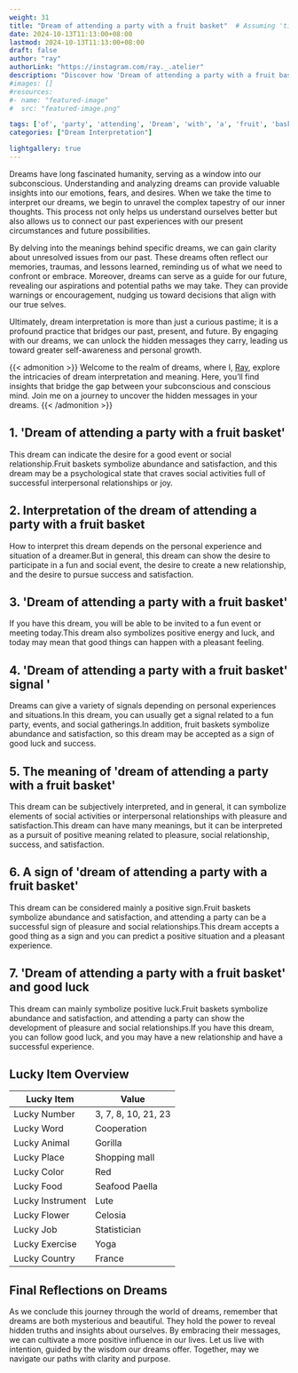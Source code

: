 ```yaml
---
weight: 31
title: "Dream of attending a party with a fruit basket"  # Assuming 'title' column exists
date: 2024-10-13T11:13:00+08:00
lastmod: 2024-10-13T11:13:00+08:00
draft: false
author: "ray"
authorLink: "https://instagram.com/ray._.atelier"
description: "Discover how 'Dream of attending a party with a fruit basket' can interpret your future and uncover its significant meanings in your life."
#images: []
#resources:
#- name: "featured-image"
#  src: "featured-image.png"

tags: ['of', 'party', 'attending', 'Dream', 'with', 'a', 'fruit', 'basket']
categories: ["Dream Interpretation"]

lightgallery: true
---
```


Dreams have long fascinated humanity, serving as a window into our subconscious. Understanding and analyzing dreams can provide valuable insights into our emotions, fears, and desires. When we take the time to interpret our dreams, we begin to unravel the complex tapestry of our inner thoughts. This process not only helps us understand ourselves better but also allows us to connect our past experiences with our present circumstances and future possibilities.

By delving into the meanings behind specific dreams, we can gain clarity about unresolved issues from our past. These dreams often reflect our memories, traumas, and lessons learned, reminding us of what we need to confront or embrace. Moreover, dreams can serve as a guide for our future, revealing our aspirations and potential paths we may take. They can provide warnings or encouragement, nudging us toward decisions that align with our true selves.

Ultimately, dream interpretation is more than just a curious pastime; it is a profound practice that bridges our past, present, and future. By engaging with our dreams, we can unlock the hidden messages they carry, leading us toward greater self-awareness and personal growth.

{{< admonition >}}
Welcome to the realm of dreams, where I, [Ray](https://instagram.com/ray._.atelier), explore the intricacies of dream interpretation and meaning. Here, you’ll find insights that bridge the gap between your subconscious and conscious mind. Join me on a journey to uncover the hidden messages in your dreams.
{{< /admonition >}}


## 1. 'Dream of attending a party with a fruit basket'
This dream can indicate the desire for a good event or social relationship.Fruit baskets symbolize abundance and satisfaction, and this dream may be a psychological state that craves social activities full of successful interpersonal relationships or joy.

## 2. Interpretation of the dream of attending a party with a fruit basket
How to interpret this dream depends on the personal experience and situation of a dreamer.But in general, this dream can show the desire to participate in a fun and social event, the desire to create a new relationship, and the desire to pursue success and satisfaction.

## 3. 'Dream of attending a party with a fruit basket'
If you have this dream, you will be able to be invited to a fun event or meeting today.This dream also symbolizes positive energy and luck, and today may mean that good things can happen with a pleasant feeling.

## 4. 'Dream of attending a party with a fruit basket' signal '
Dreams can give a variety of signals depending on personal experiences and situations.In this dream, you can usually get a signal related to a fun party, events, and social gatherings.In addition, fruit baskets symbolize abundance and satisfaction, so this dream may be accepted as a sign of good luck and success.

## 5. The meaning of 'dream of attending a party with a fruit basket'
This dream can be subjectively interpreted, and in general, it can symbolize elements of social activities or interpersonal relationships with pleasure and satisfaction.This dream can have many meanings, but it can be interpreted as a pursuit of positive meaning related to pleasure, social relationship, success, and satisfaction.

## 6. A sign of 'dream of attending a party with a fruit basket'
This dream can be considered mainly a positive sign.Fruit baskets symbolize abundance and satisfaction, and attending a party can be a successful sign of pleasure and social relationships.This dream accepts a good thing as a sign and you can predict a positive situation and a pleasant experience.

## 7. 'Dream of attending a party with a fruit basket' and good luck
This dream can mainly symbolize positive luck.Fruit baskets symbolize abundance and satisfaction, and attending a party can show the development of pleasure and social relationships.If you have this dream, you can follow good luck, and you may have a new relationship and have a successful experience.

## Lucky Item Overview
| Lucky Item          | Value              |
|---------------|--------------------|
| Lucky Number        | 3, 7, 8, 10, 21, 23  |
| Lucky Word          | Cooperation |
| Lucky Animal        | Gorilla |
| Lucky Place         | Shopping mall     |
| Lucky Color         | Red     |
| Lucky Food          | Seafood Paella      |
| Lucky Instrument    | Lute |
| Lucky Flower        | Celosia    |
| Lucky Job           | Statistician       |
| Lucky Exercise      | Yoga  |
| Lucky Country       | France    |


##  Final Reflections on Dreams

As we conclude this journey through the world of dreams, remember that dreams are both mysterious and beautiful. They hold the power to reveal hidden truths and insights about ourselves. By embracing their messages, we can cultivate a more positive influence in our lives. Let us live with intention, guided by the wisdom our dreams offer. Together, may we navigate our paths with clarity and purpose.
